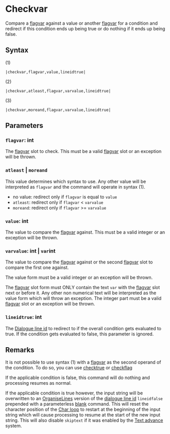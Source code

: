 # Checkvar

Compare a [flagvar](../../Flags%20arrays/flagvar.md) against a value or another [flagvar](../../Flags%20arrays/flagvar.md) for a condition and redirect if this condition ends up being true or do nothing if it ends up being false.

## Syntax

(1)

````
|checkvar,flagvar,value,lineidtrue|
````

(2)

````
|checkvar,atleast,flagvar,varvalue,lineidtrue|
````

(3)

````
|checkvar,moreand,flagvar,varvalue,lineidtrue|
````

## Parameters

### `flagvar`: int

The [flagvar](../../Flags%20arrays/flagvar.md) slot to check. This must be a valid [flagvar](../../Flags%20arrays/flagvar.md) slot or an exception will be thrown.

### `atleast` | `moreand`

This value determines which syntax to use. Any other value will be interpreted as `flagvar` and the command will operate in syntax (1).

* no value: redirect only if `flagvar` is equal to `value`
* `atleast`: redirect only if `flagvar` \< `varvalue`
* `moreand`: redirect only if `flagvar` >= `varvalue`

### `value`: int

The value to compare the [flagvar](../../Flags%20arrays/flagvar.md) against. This must be a valid integer or an exception will be thrown.

### `varvalue`: int | `var`int

The value to compare the [flagvar](../../Flags%20arrays/flagvar.md) against or the second [flagvar](../../Flags%20arrays/flagvar.md) slot to compare the first one against. 

The value form must be a valid integer or an exception will be thrown. 

The [flagvar](../../Flags%20arrays/flagvar.md) slot form must ONLY contain the text `var` with the [flagvar](../../Flags%20arrays/flagvar.md) slot next or before it. Any other non numerical text will be interpreted as the value form which will throw an exception. The integer part must be a valid [flagvar](../../Flags%20arrays/flagvar.md) slot or an exception will be thrown.

### `lineidtrue`: int

The [Dialogue line id](../Common%20commands%20id%20schemes/Dialogue%20line%20id.md) to redirect to if the overall condition gets evaluated to true. If the condition gets evaluated to false, this parameter is ignored.

## Remarks

It is not possible to use syntax (1) with a [flagvar](../../Flags%20arrays/flagvar.md) as the second operand of the condition. To do so, you can use [checktrue](Checktrue.md) or [checkflag](Checkflag.md)

If the applicable condition is false, this command will do nothing and processing resumes as normal.

If the applicable condition is true however, the input string will be overwritten to an [OrganiseLines](../Related%20Systems/Automatic%20Line%20Breaks/OrganiseLines.md) version of the [dialogue line id](../Common%20commands%20id%20schemes/Dialogue%20line%20id.md) `lineidfalse` prepended with a parameterless [blank](Blank.md) command. This will reset the character position of the [Char loop](../Life%20Cycle.md#char-loop) to restart at the beginning of the input string which will cause processing to resume at the start of the new input string. This will also disable `skiptext` if it was enabled by the [Text advance](../Related%20Systems/Text%20advance.md) system.
